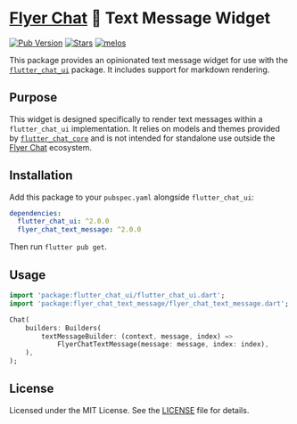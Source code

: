 # [Flyer Chat](https://flyer.chat) 💬 Text Message Widget 

[![Pub Version](https://img.shields.io/pub/v/flyer_chat_text_message?logo=flutter&color=orange)](https://pub.dev/packages/flyer_chat_text_message) [![Stars](https://img.shields.io/github/stars/flyerhq/flutter_chat_ui?style=flat&color=orange&logo=github)](https://github.com/flyerhq/flutter_chat_ui/stargazers) [![melos](https://img.shields.io/badge/maintained%20with-melos-ffffff.svg?color=orange)](https://github.com/invertase/melos)

This package provides an opinionated text message widget for use with the [`flutter_chat_ui`](https://github.com/flyerhq/flutter_chat_ui/tree/main/packages/flutter_chat_ui) package. It includes support for markdown rendering.

## Purpose

This widget is designed specifically to render text messages within a `flutter_chat_ui` implementation. It relies on models and themes provided by [`flutter_chat_core`](https://github.com/flyerhq/flutter_chat_ui/tree/main/packages/flutter_chat_core) and is not intended for standalone use outside the [Flyer Chat](https://flyer.chat) ecosystem.

## Installation

Add this package to your `pubspec.yaml` alongside `flutter_chat_ui`:

```yaml
dependencies:
  flutter_chat_ui: ^2.0.0
  flyer_chat_text_message: ^2.0.0
```

Then run `flutter pub get`.

## Usage

```dart
import 'package:flutter_chat_ui/flutter_chat_ui.dart';
import 'package:flyer_chat_text_message/flyer_chat_text_message.dart';

Chat(
    builders: Builders(
        textMessageBuilder: (context, message, index) =>
            FlyerChatTextMessage(message: message, index: index),
    ),
);
```

## License

Licensed under the MIT License. See the [LICENSE](https://github.com/flyerhq/flutter_chat_ui/blob/main/packages/flyer_chat_text_message/LICENSE) file for details.
